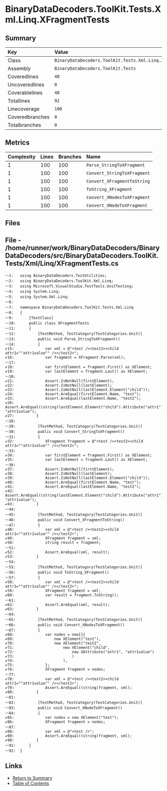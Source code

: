 ﻿# BinaryDataDecoders.ToolKit.Tests.Xml.Linq.XFragmentTests

## Summary

| Key             | Value                                                      |
| :-------------- | :--------------------------------------------------------- |
| Class           | `BinaryDataDecoders.ToolKit.Tests.Xml.Linq.XFragmentTests` |
| Assembly        | `BinaryDataDecoders.ToolKit.Tests`                         |
| Coveredlines    | `48`                                                       |
| Uncoveredlines  | `0`                                                        |
| Coverablelines  | `48`                                                       |
| Totallines      | `92`                                                       |
| Linecoverage    | `100`                                                      |
| Coveredbranches | `0`                                                        |
| Totalbranches   | `0`                                                        |

## Metrics

| Complexity | Lines | Branches | Name                        |
| :--------- | :---- | :------- | :-------------------------- |
| 1          | 100   | 100      | `Parse_StringToXFragment`   |
| 1          | 100   | 100      | `Convert_StringToXFragment` |
| 1          | 100   | 100      | `Convert_XFragmentToString` |
| 1          | 100   | 100      | `ToString_XFragment`        |
| 1          | 100   | 100      | `Convert_XNodesToXFragment` |
| 1          | 100   | 100      | `Convert_XNodeToXFragment`  |

## Files

## File - /home/runner/work/BinaryDataDecoders/BinaryDataDecoders/src/BinaryDataDecoders.ToolKit.Tests/Xml/Linq/XFragmentTests.cs

```CSharp
〰1:   using BinaryDataDecoders.TestUtilities;
〰2:   using BinaryDataDecoders.ToolKit.Xml.Linq;
〰3:   using Microsoft.VisualStudio.TestTools.UnitTesting;
〰4:   using System.Linq;
〰5:   using System.Xml.Linq;
〰6:   
〰7:   namespace BinaryDataDecoders.ToolKit.Tests.Xml.Linq
〰8:   {
〰9:       [TestClass]
〰10:      public class XFragmentTests
〰11:      {
〰12:          [TestMethod, TestCategory(TestCategories.Unit)]
〰13:          public void Parse_StringToXFragment()
〰14:          {
✔15:              var xml = @"<test /><test2><child attr1=""attr1value"" /></test2>";
✔16:              var fragment = XFragment.Parse(xml);
〰17:  
✔18:              var firstElement = fragment.First() as XElement;
✔19:              var lastElement = fragment.Last() as XElement;
〰20:  
✔21:              Assert.IsNotNull(firstElement);
✔22:              Assert.IsNotNull(lastElement);
✔23:              Assert.IsNotNull(lastElement.Element("child"));
✔24:              Assert.AreEqual(firstElement.Name, "test");
✔25:              Assert.AreEqual(lastElement.Name, "test2");
✔26:              Assert.AreEqual((string)lastElement.Element("child").Attribute("attr1"), "attr1value");
✔27:          }
〰28:  
〰29:          [TestMethod, TestCategory(TestCategories.Unit)]
〰30:          public void Convert_StringToXFragment()
〰31:          {
✔32:              XFragment fragment = @"<test /><test2><child attr1=""attr1value"" /></test2>";
〰33:  
✔34:              var firstElement = fragment.First() as XElement;
✔35:              var lastElement = fragment.Last() as XElement;
〰36:  
✔37:              Assert.IsNotNull(firstElement);
✔38:              Assert.IsNotNull(lastElement);
✔39:              Assert.IsNotNull(lastElement.Element("child"));
✔40:              Assert.AreEqual(firstElement.Name, "test");
✔41:              Assert.AreEqual(lastElement.Name, "test2");
✔42:              Assert.AreEqual((string)lastElement.Element("child").Attribute("attr1"), "attr1value");
✔43:          }
〰44:  
〰45:          [TestMethod, TestCategory(TestCategories.Unit)]
〰46:          public void Convert_XFragmentToString()
〰47:          {
✔48:              var xml = @"<test /><test2><child attr1=""attr1value"" /></test2>";
✔49:              XFragment fragment = xml;
✔50:              string result = fragment;
〰51:  
✔52:              Assert.AreEqual(xml, result);
✔53:          }
〰54:  
〰55:          [TestMethod, TestCategory(TestCategories.Unit)]
〰56:          public void ToString_XFragment()
〰57:          {
✔58:              var xml = @"<test /><test2><child attr1=""attr1value"" /></test2>";
✔59:              XFragment fragment = xml;
✔60:              var result = fragment.ToString();
〰61:  
✔62:              Assert.AreEqual(xml, result);
✔63:          }
〰64:  
〰65:          [TestMethod, TestCategory(TestCategories.Unit)]
〰66:          public void Convert_XNodesToXFragment()
〰67:          {
✔68:              var nodes = new[]{
✔69:                  new XElement("test"),
✔70:                  new XElement("test2",
✔71:                      new XElement("child",
✔72:                          new XAttribute("attr1", "attr1value")
✔73:                          )
✔74:                      ),
✔75:              };
✔76:              XFragment fragment = nodes;
〰77:  
✔78:              var xml = @"<test /><test2><child attr1=""attr1value"" /></test2>";
✔79:              Assert.AreEqual((string)fragment, xml);
✔80:          }
〰81:  
〰82:          [TestMethod, TestCategory(TestCategories.Unit)]
〰83:          public void Convert_XNodeToXFragment()
〰84:          {
✔85:              var nodes = new XElement("test");
✔86:              XFragment fragment = nodes;
〰87:  
✔88:              var xml = @"<test />";
✔89:              Assert.AreEqual((string)fragment, xml);
✔90:          }
〰91:      }
〰92:  }
```

## Links

* [Return to Summary](Summary.md)
* [Table of Contents](../TOC.md)

